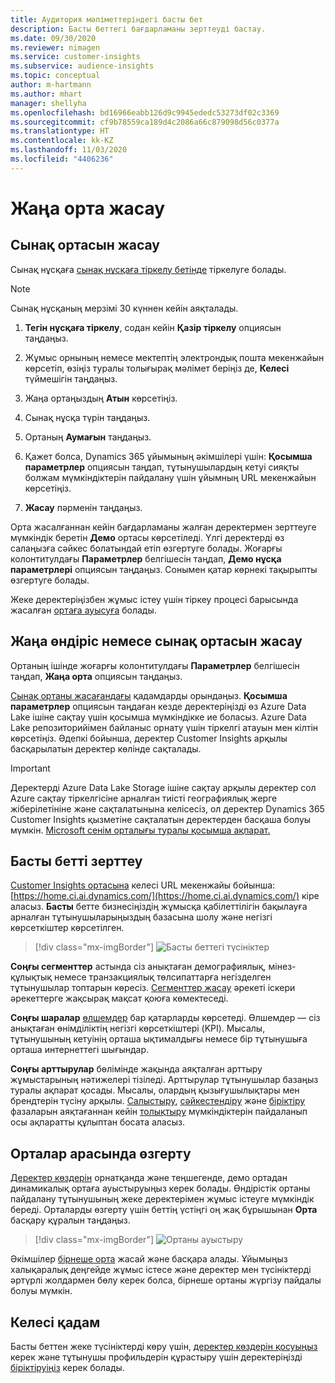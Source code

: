 ```yaml
---
title: Аудитория мәліметтеріндегі басты бет
description: Басты беттегі бағдарламаны зерттеуді бастау.
ms.date: 09/30/2020
ms.reviewer: nimagen
ms.service: customer-insights
ms.subservice: audience-insights
ms.topic: conceptual
author: m-hartmann
ms.author: mhart
manager: shellyha
ms.openlocfilehash: bd16966eabb126d9c9945ededc53273df02c3369
ms.sourcegitcommit: cf9b78559ca189d4c2086a66c879098d56c0377a
ms.translationtype: HT
ms.contentlocale: kk-KZ
ms.lasthandoff: 11/03/2020
ms.locfileid: "4406236"
---
```

# <a name="create-a-new-environment"></a>Жаңа орта жасау

## <a name="create-a-trial-environment"></a>Сынақ ортасын жасау

Сынақ нұсқаға [сынақ нұсқаға тіркелу бетінде](https://dynamics.microsoft.com/get-started/free-trial/?appname=customerinsights) тіркелуге болады. 

> [!NOTE]
> Сынақ нұсқаның мерзімі 30 күннен кейін аяқталады.

1. **Тегін нұсқаға тіркелу**, содан кейін **Қазір тіркелу** опциясын таңдаңыз.

1. Жұмыс орнының немесе мектептің электрондық пошта мекенжайын көрсетіп, өзіңіз туралы толығырақ мәлімет беріңіз де, **Келесі** түймешігін таңдаңыз.

1. Жаңа ортаңыздың **Атын** көрсетіңіз. 

1. Сынақ нұсқа түрін таңдаңыз.

1. Ортаның **Аумағын** таңдаңыз.

1. Қажет болса, Dynamics 365 ұйымының әкімшілері үшін: **Қосымша параметрлер** опциясын таңдап, тұтынушылардың кетуі сияқты болжам мүмкіндіктерін пайдалану үшін ұйымның URL мекенжайын көрсетіңіз.

1. **Жасау** пәрменін таңдаңыз. 

Орта жасалғаннан кейін бағдарламаны жалған деректермен зерттеуге мүмкіндік беретін **Демо** ортасы көрсетіледі. Үлгі деректерді өз салаңызға сәйкес болатындай етіп өзгертуге болады. Жоғарғы колонтитулдағы **Параметрлер** белгішесін таңдап, **Демо нұсқа параметрлері** опциясын таңдаңыз. Сонымен қатар көрнекі тақырыпты өзгертуге болады. 

Жеке деректеріңізбен жұмыс істеу үшін тіркеу процесі барысында жасалған [ортаға ауысуға](#change-between-environments) болады.

## <a name="create-a-new-production-or-sandbox-environment"></a>Жаңа өндіріс немесе сынақ ортасын жасау

Ортаның ішінде жоғарғы колонтитулдағы **Параметрлер** белгішесін таңдап, **Жаңа орта** опциясын таңдаңыз.

[Сынақ ортаны жасағандағы](#create-a-trial-environment) қадамдарды орындаңыз. **Қосымша параметрлер** опциясын таңдаған кезде деректеріңізді өз Azure Data Lake ішіне сақтау үшін қосымша мүмкіндікке ие боласыз. Azure Data Lake репозиторийімен байланыс орнату үшін тіркелгі атауын мен кілтін көрсетіңіз. Әдепкі бойынша, деректер Customer Insights арқылы басқарылатын деректер көлінде сақталады.

> [!IMPORTANT]
> Деректерді Azure Data Lake Storage ішіне сақтау арқылы деректер сол Azure сақтау тіркелгісіне арналған тиісті географиялық жерге жіберілетініне және сақталатынына келісесіз, ол деректер Dynamics 365 Customer Insights қызметіне сақталатын деректерден басқаша болуы мүмкін. [Microsoft сенім орталығы туралы қосымша ақпарат.](https://www.microsoft.com/trust-center)

## <a name="explore-the-home-page"></a>Басты бетті зерттеу

[Customer Insights ортасына](https://home.ci.ai.dynamics.com/) келесі URL мекенжайы бойынша: [https://home.ci.ai.dynamics.com/](https://home.ci.ai.dynamics.com/) кіре аласыз.
**Басты** бетте бизнесіңіздің жұмысқа қабілеттілігін бақылауға арналған тұтынушыларыңыздың базасына шолу және негізгі көрсеткіштер көрсетілген.

> [!div class="mx-imgBorder"] 
> ![Басты беттегі түсініктер](media/home-page-insights.png "Басты беттегі түсініктер")

**Соңғы сегменттер** астында сіз анықтаған демографиялық, мінез-құлықтық немесе транзакциялық төлсипаттарға негізделген тұтынушылар топтарын көресіз. [Сегменттер жасау](segments.md) әрекеті іскери әрекеттерге жақсырақ мақсат қоюға көмектеседі.

**Соңғы шаралар** [өлшемдер](measures.md) бар қатарларды көрсетеді. Өлшемдер — сіз анықтаған өнімділіктің негізгі көрсеткіштері (KPI). Мысалы, тұтынушының кетуінің орташа ықтималдығы немесе бір тұтынушыға орташа интернеттегі шығындар.

**Соңғы арттырулар** бөлімінде жақында аяқталған арттыру жұмыстарының нәтижелері тізіледі. Арттырулар тұтынушылар базаңыз туралы ақпарат қосады. Мысалы, олардың қызығушылықтары мен брендтерін түсіну арқылы. [Салыстыру](map-entities.md), [сәйкестендіру](match-entities.md) және [біріктіру](merge-entities.md) фазаларын аяқтағаннан кейін [толықтыру](enrichment-microsoft-graph.md) мүмкіндіктерін пайдаланып осы ақпаратты құлыптан босата аласыз.

## <a name="change-between-environments"></a>Орталар арасында өзгерту

[Деректер көздерін](data-sources.md) орнатқанда және теңшегенде, демо ортадан динамикалық ортаға ауыстыруыңыз керек болады. Өндірістік ортаны пайдалану тұтынушының жеке деректерімен жұмыс істеуге мүмкіндік береді. Орталарды өзгерту үшін беттің үстіңгі оң жақ бұрышынан **Орта** басқару құралын таңдаңыз.

> [!div class="mx-imgBorder"] 
> ![Ортаны ауыстыру](media/home-page-environment-switcher.png "Ортаны ауыстыру")

Әкімшілер [бірнеше орта](manage-environments.md) жасай және басқара алады. Ұйымыңыз халықаралық деңгейде жұмыс істесе және деректер мен түсініктерді әртүрлі жолдармен бөлу керек болса, бірнеше ортаны жүргізу пайдалы болуы мүмкін.

## <a name="next-step"></a>Келесі қадам

Басты беттен жеке түсініктерді көру үшін, [деректер көздерін қосуыңыз](data-sources.md) керек және тұтынушы профильдерін құрастыру үшін деректеріңізді [біріктіруіңіз](data-unification.md) керек болады.

